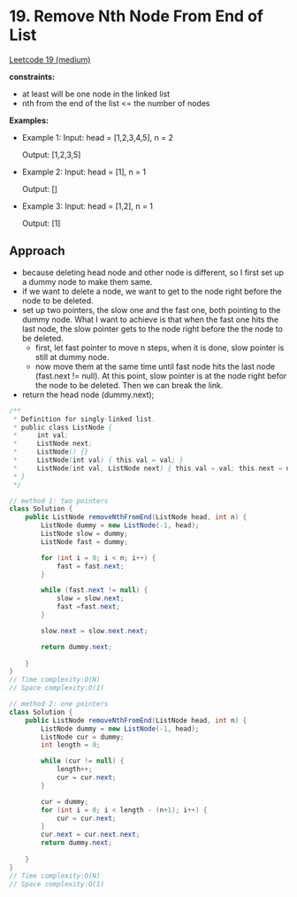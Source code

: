 # 19. Remove Nth Node From End of List

[Leetcode 19 (medium)][19]

[19]: https://leetcode.com/problems/remove-nth-node-from-end-of-list/description/

**constraints:**
- at least will be one node in the linked list
- nth from the end of the list <= the number of nodes

**Examples:**
- Example 1: Input: head = [1,2,3,4,5], n = 2

    Output: [1,2,3,5]

 - Example 2: Input: head = [1], n = 1
    
    Output: []

- Example 3: Input: head = [1,2], n = 1
    
    Output: [1]

## Approach
- because deleting head node and other node is different, so I first set up a dummy node to make them same.
- if we want to delete a node, we want to get to the node right before the node to be deleted.
- set up two pointers, the slow one and the fast one, both pointing to the dummy node. What I want to achieve is that when the fast one hits the last node, the slow pointer gets to the node right before the the node to be deleted. 
  - first, let fast pointer to move n steps, when it is done, slow pointer is still at dummy node. 
  - now move them at the same time until fast node hits the last node (fast.next != null). At this point, slow pointer is at the node right befor the node to be deleted. Then we can break the link. 
- return the head node (dummy.next);

```Java
/**
 * Definition for singly-linked list.
 * public class ListNode {
 *     int val;
 *     ListNode next;
 *     ListNode() {}
 *     ListNode(int val) { this.val = val; }
 *     ListNode(int val, ListNode next) { this.val = val; this.next = next; }
 * }
 */

// method 1: two pointers
class Solution {
    public ListNode removeNthFromEnd(ListNode head, int n) {
        ListNode dummy = new ListNode(-1, head);
        ListNode slow = dummy;
        ListNode fast = dummy;

        for (int i = 0; i < n; i++) {
            fast = fast.next;
        }

        while (fast.next != null) {
            slow = slow.next;
            fast =fast.next;
        }

        slow.next = slow.next.next;

        return dummy.next;
        
    }
}
// Time complexity:O(N)
// Space complexity:O(1)

// method 2: one pointers
class Solution {
    public ListNode removeNthFromEnd(ListNode head, int n) {
        ListNode dummy = new ListNode(-1, head);
        ListNode cur = dummy;
        int length = 0;

        while (cur != null) {
            length++;
            cur = cur.next;
        }

        cur = dummy;
        for (int i = 0; i < length - (n+1); i++) {
            cur = cur.next;
        }
        cur.next = cur.next.next;
        return dummy.next;
        
    }
}
// Time complexity:O(N)
// Space complexity:O(1)

```
